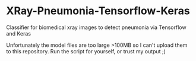 # XRay-Pneumonia-Tensorflow-Keras
Classifier for biomedical xray images to detect pneumonia via Tensorflow and Keras

Unfortunately the model files are too large >100MB so I can't upload them to this repository.
Run the script for yourself, or trust my output ;)